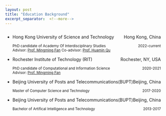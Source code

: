 ```yaml
---
layout: post
title: "Education Background"
excerpt_separator:  <!--more-->
---
```

<ul style="list-style-type: disc">
<li>
       <div style="display: flex; justify-content: space-between;"> 
        <p>Hong Kong University of Science and Technology </p>
        <p>Hong Kong, China</p>
        </div>
        <div style="display: flex; justify-content: space-between;">
        <small>PhD candidate of Academy Of Interdisciplinary Studies</small>
        <small>2022-current</small>
        </div>
        <small>Advisor: <a href="https://www.mingmingfan.com/">Prof. Mingming Fan</a> 
               Co-advisor: <a href="http://huamin.org/" >Prof. Huamin Qu </a>
        </small>
</li>

<li>
       <div style="display: flex; justify-content: space-between;"> 
        <p>Rochester Institute of Technology (RIT) </p>
        <p>Rochester, NY, USA</p>
        </div>
        <div style="display: flex; justify-content: space-between;">
        <small>PhD candidate of Computational and Information Science</small>
        <small>2020-2021</small>
        </div>
        <small>Advisor: <a href="https://www.mingmingfan.com/">Prof. Mingming Fan</a> 
        </small>
</li>
<li>
       <div style="display: flex; justify-content: space-between;"> 
        <p>Beijing University of Posts and Telecommunications(BUPT)</p>
        <p>Beijing, China</p>
        </div>
        <div style="display: flex; justify-content: space-between;">
        <small>Master of Computer Science and Technology</small>
        <small>2017-2020</small>
        </div>
</li>
<li>
       <div style="display: flex; justify-content: space-between;"> 
        <p>Beijing University of Posts and Telecommunications(BUPT)</p>
        <p>Beijing, China</p>
        </div>
        <div style="display: flex; justify-content: space-between;">
        <small>Bachelor of Artifical Intelligence and Technology</small>
        <small>2013-2017</small>
        </div>
</li>
</ul>

